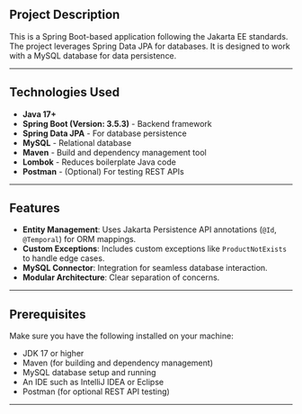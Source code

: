 
## Project Description

This is a Spring Boot-based application following the Jakarta EE standards. 
The project leverages Spring Data JPA for databases.
It is designed to work with a MySQL database for data persistence.

---

##  Technologies Used

- **Java 17+**
- **Spring Boot (Version: 3.5.3)** - Backend framework
- **Spring Data JPA** - For database persistence
- **MySQL** - Relational database
- **Maven** - Build and dependency management tool
- **Lombok** - Reduces boilerplate Java code
- **Postman** - (Optional) For testing REST APIs

---

##  Features

- **Entity Management**: Uses Jakarta Persistence API annotations (`@Id`, `@Temporal`) for ORM mappings.
- **Custom Exceptions**: Includes custom exceptions like `ProductNotExists` to handle edge cases.
- **MySQL Connector**: Integration for seamless database interaction.
- **Modular Architecture**: Clear separation of concerns.

---

##  Prerequisites

Make sure you have the following installed on your machine:

- JDK 17 or higher
- Maven (for building and dependency management)
- MySQL database setup and running
- An IDE such as IntelliJ IDEA or Eclipse
- Postman (for optional REST API testing)

---


